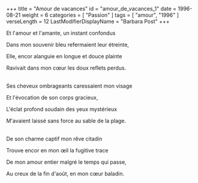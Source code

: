 +++
title = "Amour de vacances"
id = "amour_de_vacances_1"
date = 1996-08-21
weight = 6
categories = [ "Passion" ]
tags = [ "amour", "1996" ]
verseLength = 12
LastModifierDisplayName = "Barbara Post"
+++

Et l'amour et l'amante, un instant confondus

Dans mon souvenir bleu refermaient leur étreinte,

Elle, encor alanguie en longue et douce plainte

Ravivait dans mon cœur les doux reflets perdus.

 \
Ses cheveux ombrageants caressaient mon visage

Et l'évocation de son corps gracieux,

L'éclat profond soudain des yeux mystérieux

M'avaient laissé sans force au sable de la plage.

 \
De son charme captif mon rêve citadin

Trouve encor en mon œil la fugitive trace

De mon amour entier malgré le temps qui passe,

Au creux de la fin d'août, en mon cœur baladin.
